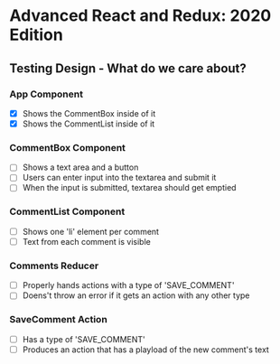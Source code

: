 # Advanced React and Redux: 2020 Edition

## Testing Design - What do we care about?

### App Component

- [x] Shows the CommentBox inside of it
- [x] Shows the CommentList inside of it

### CommentBox Component

- [ ] Shows a text area and a button
- [ ] Users can enter input into the textarea and submit it
- [ ] When the input is submitted, textarea should get emptied

### CommentList Component

- [ ] Shows one 'li' element per comment
- [ ] Text from each comment is visible

### Comments Reducer

- [ ] Properly hands actions with a type of 'SAVE_COMMENT'
- [ ] Doens't throw an error if it gets an action with any other type

### SaveComment Action

- [ ] Has a type of 'SAVE_COMMENT'
- [ ] Produces an action that has a playload of the new comment's text
